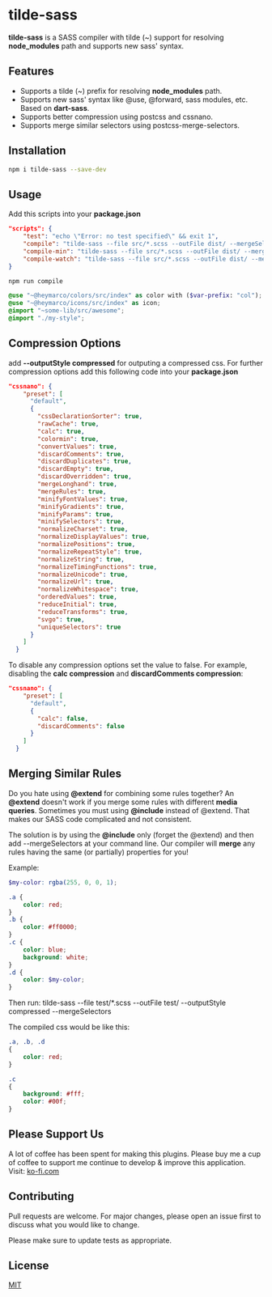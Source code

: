 # tilde-sass

**tilde-sass** is a SASS compiler with tilde (~) support for resolving **node_modules** path and supports new sass' syntax.

## Features
* Supports a tilde (~) prefix for resolving **node_modules** path.
* Supports new sass' syntax like @use, @forward, sass modules, etc. Based on **dart-sass**.
* Supports better compression using postcss and cssnano.
* Supports merge similar selectors using postcss-merge-selectors.

## Installation

```sh
npm i tilde-sass --save-dev
```

## Usage

Add this scripts into your **package.json**

```json
"scripts": {
    "test": "echo \"Error: no test specified\" && exit 1",
    "compile": "tilde-sass --file src/*.scss --outFile dist/ --mergeSelectors",
    "compile-min": "tilde-sass --file src/*.scss --outFile dist/ --mergeSelectors --outputStyle compressed",
    "compile-watch": "tilde-sass --file src/*.scss --outFile dist/ --mergeSelectors --outputStyle compressed --watch"
}
```

```sh
npm run compile
```

```scss
@use "~@heymarco/colors/src/index" as color with ($var-prefix: "col");
@use "~@heymarco/icons/src/index" as icon;
@import "~some-lib/src/awesome";
@import "./my-style";
```

## Compression Options
add **--outputStyle compressed** for outputing a compressed css.
For further compression options add this following code into your **package.json**
```json
"cssnano": {
    "preset": [
      "default",
      {
        "cssDeclarationSorter": true,
        "rawCache": true,
        "calc": true,
        "colormin": true,
        "convertValues": true,
        "discardComments": true,
        "discardDuplicates": true,
        "discardEmpty": true,
        "discardOverridden": true,
        "mergeLonghand": true,
        "mergeRules": true,
        "minifyFontValues": true,
        "minifyGradients": true,
        "minifyParams": true,
        "minifySelectors": true,
        "normalizeCharset": true,
        "normalizeDisplayValues": true,
        "normalizePositions": true,
        "normalizeRepeatStyle": true,
        "normalizeString": true,
        "normalizeTimingFunctions": true,
        "normalizeUnicode": true,
        "normalizeUrl": true,
        "normalizeWhitespace": true,
        "orderedValues": true,
        "reduceInitial": true,
        "reduceTransforms": true,
        "svgo": true,
        "uniqueSelectors": true
      }
    ]
  }
```
To disable any compression options set the value to false.
For example, disabling the **calc compression** and **discardComments compression**:
```json
"cssnano": {
    "preset": [
      "default",
      {
        "calc": false,
        "discardComments": false
      }
    ]
  }
```

## Merging Similar Rules
Do you hate using **@extend** for combining some rules together?
An **@extend** doesn't work if you merge some rules with different **media queries**.
Sometimes you must using **@include** instead of @extend.
That makes our SASS code complicated and not consistent.

The solution is by using the **@include** only (forget the @extend)
and then add --mergeSelectors at your command line.
Our compiler will **merge** any rules having the same (or partially) properties for you!

Example:
```scss
$my-color: rgba(255, 0, 0, 1);

.a {
    color: red;
}
.b {
    color: #ff0000;
}
.c {
    color: blue;
    background: white;
}
.d {
    color: $my-color;
}
```

Then run:
tilde-sass --file test/*.scss --outFile test/  --outputStyle compressed --mergeSelectors

The compiled css would be like this:
```css
.a, .b, .d
{
    color: red;
}

.c
{
    background: #fff;
    color: #00f;
}
```

## Please Support Us
A lot of coffee has been spent for making this plugins.
Please buy me a cup of coffee to support me continue to develop & improve this application.
Visit: [ko-fi.com](https://ko-fi.com/heymarco)

## Contributing
Pull requests are welcome. For major changes, please open an issue first to discuss what you would like to change.

Please make sure to update tests as appropriate.

## License
[MIT](https://choosealicense.com/licenses/mit/)